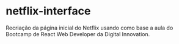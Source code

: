 # netflix-interface

Recriação da página inicial do Netflix usando como base a aula do Bootcamp de React Web Developer da Digital Innovation.